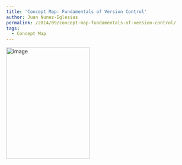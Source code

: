 ```yaml
---
title: 'Concept Map: Fundamentals of Version Control'
author: Juan Nunez-Iglesias
permalink: /2014/09/concept-map-fundamentals-of-version-control/
tags:
  - Concept Map
---
```

[<img class="alignnone size-medium wp-image-8853" alt="image" src="http://teaching.software-carpentry.org/wp-content/uploads/2014/09/image-225x300.jpg" width="225" height="300" />][1]

 [1]: http://teaching.software-carpentry.org/wp-content/uploads/2014/09/image.jpg
